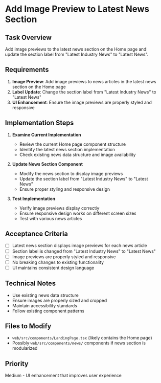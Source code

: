 # Add Image Preview to Latest News Section

## Task Overview
Add image previews to the latest news section on the Home page and update the section label from "Latest Industry News" to "Latest News".

## Requirements
1. **Image Preview**: Add image previews to news articles in the latest news section on the Home page
2. **Label Update**: Change the section label from "Latest Industry News" to "Latest News"
3. **UI Enhancement**: Ensure the image previews are properly styled and responsive

## Implementation Steps
1. **Examine Current Implementation**
   - Review the current Home page component structure
   - Identify the latest news section implementation
   - Check existing news data structure and image availability

2. **Update News Section Component**
   - Modify the news section to display image previews
   - Update the section label from "Latest Industry News" to "Latest News"
   - Ensure proper styling and responsive design

3. **Test Implementation**
   - Verify image previews display correctly
   - Ensure responsive design works on different screen sizes
   - Test with various news articles

## Acceptance Criteria
- [ ] Latest news section displays image previews for each news article
- [ ] Section label is changed from "Latest Industry News" to "Latest News"
- [ ] Image previews are properly styled and responsive
- [ ] No breaking changes to existing functionality
- [ ] UI maintains consistent design language

## Technical Notes
- Use existing news data structure
- Ensure images are properly sized and cropped
- Maintain accessibility standards
- Follow existing component patterns

## Files to Modify
- `web/src/components/LandingPage.tsx` (likely contains the Home page)
- Possibly `web/src/components/news/` components if news section is modularized

## Priority
Medium - UI enhancement that improves user experience

